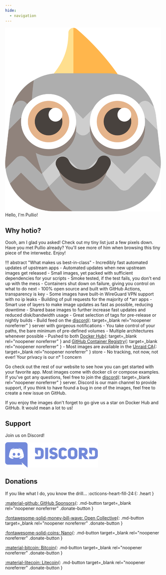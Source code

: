 ```yaml
---
hide:
  - navigation
---
```


<div class="pullio-banner"><img src="/img/pullio.svg" alt="pullio"/><div class="pullio-banner-text">Hello, I'm Pullio!</div></div>

## Why hotio?

Oooh, am I glad you asked! Check out my tiny list just a few pixels down. Have you met Pullio already? You'll see more of him when browsing this tiny piece of the interwebz. Enjoy!

!!! abstract "What makes us best-in-class"
    - Incredibly fast automated updates of upstream apps
    - Automated updates when new upstream images get released
    - Small images, yet packed with sufficient dependencies for your scripts
    - Smoke tested, if the test fails, you don't end up with the mess
    - Containers shut down on failure, giving you control on what to do next
    - 100% open source and built with GitHub Actions, transparency is key
    - Some images have built-in WireGuard VPN support with no ip leaks
    - Building of pull requests for the majority of *arr apps
    - Smart use of layers to make image updates as fast as possible, reducing downtime
    - Shared base images to further increase fast updates and reduced disk/bandwidth usage
    - Great selection of tags for pre-release or nightly builds
    - Build feed on the [discord](discord){: target=_blank rel="noopener noreferrer" } server with gorgeous notifications
    - You take control of your paths, the bare minimum of pre-defined volumes
    - Multiple architectures whenever possible
    - Pushed to both [Docker Hub](dockerhub){: target=_blank rel="noopener noreferrer" } and [GitHub Container Registry](ghcr){: target=_blank rel="noopener noreferrer" }
    - Most images are available in the [Unraid CA](https://unraid.net/community/apps?q=hotio){: target=_blank rel="noopener noreferrer" } store
    - No tracking, not now, not ever! Your privacy is our n° 1 concern

Go check out the rest of our website to see how you can get started with your favorite app. Most images come with docker cli or compose examples. If you've got any questions, feel free to join the [discord](discord){: target=_blank rel="noopener noreferrer" } server. Discord is our main channel to provide support, if you think to have found a bug in one of the images, feel free to create a new issue on GitHub.

If you enjoy the images don't forget to go give us a star on Docker Hub and GitHub. It would mean a lot to us!

## Support

Join us on Discord!

<a href="discord" target="_blank" rel="noopener noreferrer">
  <img src="/img/discord.svg" alt="discord" width="300" height="82">
</a>

## Donations

If you like what I do, you know the drill... :octicons-heart-fill-24:{: .heart }

[:material-github: GitHub Sponsors](https://github.com/sponsors/mrhotio){: .md-button target=_blank rel="noopener noreferrer" .donate-button }

[:fontawesome-solid-money-bill-wave: Open Collective](https://opencollective.com/hotio_collective/donate){: .md-button target=_blank rel="noopener noreferrer" .donate-button }

[:fontawesome-solid-coins: Nano](https://nanocrawler.cc/explorer/account/nano_1bxqm6nsm55s64rgf8f5k9m795hda535to6y15ik496goatakpupjfqzokfc/history){: .md-button target=_blank rel="noopener noreferrer" .donate-button }

[:material-bitcoin: Bitcoin](https://www.blockchain.com/btc/address/39W6dcaG3uuF5mZTRL4h6Ghem74kUBHrmz){: .md-button target=_blank rel="noopener noreferrer" .donate-button }

[:material-litecoin: Litecoin](https://live.blockcypher.com/ltc/address/MMUFcGLiK6DnnHGFnN2MJLyTfANXw57bDY/){: .md-button target=_blank rel="noopener noreferrer" .donate-button }
